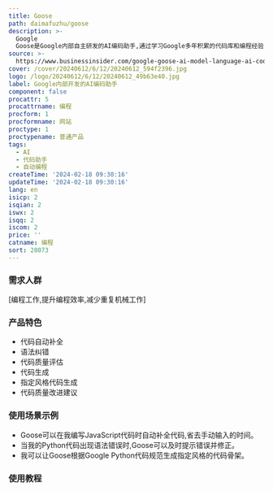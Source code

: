 ```yaml
---
title: Goose
path: daimafuzhu/goose
description: >-
  Google
  Goose是Google内部自主研发的AI编码助手,通过学习Google多年积累的代码库和编程经验,Goose可以辅助Google工程师更高效地进行编程工作。它具备代码自动补全、语法纠错、代码质量评估、指定风格代码生成等功能。工程师们可以利用Goose自动生成代码框架、提升编程效率、减少重复劳动。Goose涵盖了Google内部使用最广泛的编程语言,如Python、JavaScript、Java、C++等。相比市面上其他AI编程助手,Goose更契合Google的技术栈与代码风格。它的问世将大幅提升Google工程团队的生产力,加快产品和服务上线速度。
source: >-
  https://www.businessinsider.com/google-goose-ai-model-language-ai-coding-2024-2
cover: /cover/20240612/6/12/20240612_594f2396.jpg
logo: /logo/20240612/6/12/20240612_49b63e40.jpg
label: Google内部开发的AI编码助手
component: false
procattr: 5
procattrname: 编程
procform: 1
procformname: 网站
proctype: 1
proctypename: 普通产品
tags:
  - AI
  - 代码助手
  - 自动编程
createTime: '2024-02-18 09:30:16'
updateTime: '2024-02-18 09:30:16'
lang: en
isicp: 2
isqian: 2
iswx: 2
isqq: 2
iscom: 2
price: ''
catname: 编程
sort: 28073
---
```




### 需求人群
[编程工作,提升编程效率,减少重复机械工作]

### 产品特色
- 代码自动补全
- 语法纠错
- 代码质量评估
- 代码生成
- 指定风格代码生成
- 代码质量改进建议

### 使用场景示例
- Goose可以在我编写JavaScript代码时自动补全代码,省去手动输入的时间。
- 当我的Python代码出现语法错误时,Goose可以及时提示错误并修正。
- 我可以让Goose根据Google Python代码规范生成指定风格的代码骨架。

### 使用教程


  
